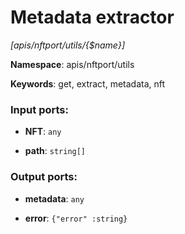 # Metadata extractor

_[apis/nftport/utils/{$name}]_

__Namespace__: apis/nftport/utils

__Keywords__: get, extract, metadata, nft

### Input ports:

* __NFT__: ` any `


* __path__: ` string[] `

### Output ports:

* __metadata__: ` any `


* __error__: ` {"error" :string} `

